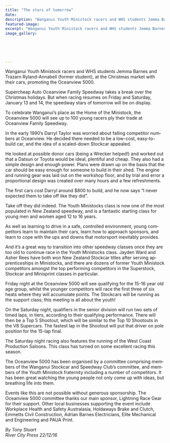 ```yaml
---
title: "The stars of tomorrow"
date: 
description: "Wanganui Youth Ministock racers and WHS students Jemma Barnes and Trazarn Ryland-Annabell (former student), at the Christmas market with their cars, promoting the Oceanview 5000..."
featured-image: 
excerpt: "Wanganui Youth Ministock racers and WHS students Jemma Barnes and Trazarn Ryland-Annabell (former student), at the Christmas market with their cars, promoting the Oceanview 5000."
image_gallery:
	
	
	
	
	
---
```


<p>Wanganui Youth Ministock racers and WHS students Jemma Barnes and Trazarn Ryland-Annabell (former student), at the Christmas market with their cars, promoting the Oceanview 5000.</p>
<p class="BasicParagraph"><span class="CharacterStyle1"><span lang="EN-GB">Supercheap Auto Oceanview Family Speedway takes a break over the Christmas holidays. But when racing resumes on Friday and Saturday, January 13 and 14, the speedway stars of tomorrow will be on display.</span></span></p>
<p class="BasicParagraph"><span class="CharacterStyle1"><span lang="EN-GB">To celebrate Wanganui&rsquo;s place as the Home of the Ministock, the Oceanview 5000 will see up to 100 young racers ply their trade at Oceanview Family Speedway.</span></span></p>
<p class="BasicParagraph"><span class="CharacterStyle1"><span lang="EN-GB">In the early 1990&rsquo;s Darryl Taylor was worried about falling competitor numbers at Oceanview. He decided there needed to be a low-cost, easy-to-build car, and the idea of a scaled-down Stockcar appealed. </span></span></p>
<p class="BasicParagraph"><span class="CharacterStyle1"><span lang="EN-GB">He looked at possible donor cars (being a Wrecker helped!) and worked out that a Datsun or Toyota would be ideal, plentiful and cheap. They also had a simple design and enough power. Plans were drawn up on the basis that the car should be easy enough for someone to build in their shed. The engine and running gear was laid out on the workshop floor, and by trial and error a proportional design was created over many hours and a few refreshments.</span></span></p>
<p class="BasicParagraph"><span class="CharacterStyle1"><span lang="EN-GB">The first cars cost Darryl around $800 to build, and he now says &ldquo;I never expected them to take off like they did&rdquo;.</span></span></p>
<p class="BasicParagraph"><span class="CharacterStyle1"><span lang="EN-GB">Take off they did indeed. The Youth Ministocks class is now one of the most populated in New Zealand speedway, and is a fantastic starting class for young men and women aged 12 to 16 years.</span></span></p>
<p class="BasicParagraph"><span class="CharacterStyle1"><span lang="EN-GB">As well as learning to drive in a safe, controlled environment, young competitors learn to maintain their cars, learn how to approach sponsors, and learn to cope with the ups and downs that motorsport inevitably provides.</span></span></p>
<p class="BasicParagraph"><span class="CharacterStyle1"><span lang="EN-GB">And it&rsquo;s a great way to transition into other speedway classes once they are too old to continue race in the Youth Ministocks class. Jayden Ward and Asher Rees have both won New Zealand Stockcar titles after serving apprenticeships in Ministocks, and there are dozens of former Youth Ministock competitors amongst the top performing competitors in the Superstock, Stockcar and Minisprint classes in particular.</span></span></p>
<p class="BasicParagraph"><span class="CharacterStyle1"><span lang="EN-GB">Friday night at the Oceanview 5000 will see qualifying for the 15-16 year old age group, whilst the younger competitors will race the first three of six heats where they will accumulate points. The Stockcars will be running as the support class; this meeting is all about the youth!</span></span></p>
<p class="BasicParagraph"><span class="CharacterStyle1"><span lang="EN-GB">On the Saturday night, qualifiers in the senior division will run two sets of timed laps, in tiers, according to their qualifying performance. There will then be a Top 5 Shootout, which will be similar to the Top 10 Shootouts in the V8 Supercars. The fastest lap in the Shootout will put that driver on pole position for the 15-lap final.</span></span></p>
<p class="BasicParagraph"><span class="CharacterStyle1"><span lang="EN-GB">The Saturday night racing also features the running of the West Coast Production Saloons. This class has turned on some excellent racing this season.</span></span></p>
<p class="BasicParagraph"><span class="CharacterStyle1"><span lang="EN-GB">The Oceanview 5000 has been organised by a committee comprising members of the Wanganui Stockcar and Speedway Club&rsquo;s committee, and members of the Youth Ministock fraternity including a number of competitors. It has been great watching the young people not only come up with ideas, but breathing life into them.</span></span></p>
<p class="BasicParagraph"><span class="CharacterStyle1"><span lang="EN-GB">Events like this are not possible without generous sponsorship. The Oceanview 5000 committee thanks our main sponsor, Lightning Race Gear for their support. Other local businesses supporting the event include Workplace Health and Safety Australasia, Holdaways Brake and Clutch, Emmetts Civil Construction, Adrian Barnes Electricians, Elite Mechanical and Engineering and PAUA Print.</span></span>&nbsp;</p>
<p class="BasicParagraph"><span class="CharacterStyle1"><em><span lang="EN-GB">By Tony Stuart</span></em></span><br /><em>River City Press 22/12/16</em></p>

